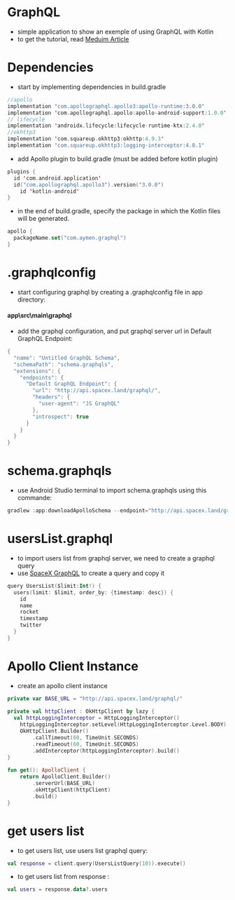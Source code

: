 # GraphQL
- simple application to show an exemple of using GraphQL with Kotlin
- to get the tutorial, read <a href="https://aymenmsd.medium.com/android-kotlin-graphql-tutorial-eb0d85047ef9" target="_blank">Meduim Article</a>
# Dependencies
- start by implementing dependencies in build.gradle
```kotlin
//apollo  
implementation "com.apollographql.apollo3:apollo-runtime:3.0.0"  
implementation 'com.apollographql.apollo:apollo-android-support:1.0.0'  
// lifecycle  
implementation 'androidx.lifecycle:lifecycle-runtime-ktx:2.4.0'  
//okhttp3  
implementation 'com.squareup.okhttp3:okhttp:4.9.3'  
implementation "com.squareup.okhttp3:logging-interceptor:4.8.1"
```
- add Apollo plugin to build.gradle (must be added before kotlin plugin)
```kotlin
plugins {  
  id 'com.android.application'  
  id("com.apollographql.apollo3").version("3.0.0")  
    id 'kotlin-android'  
}
```
- in the end of build.gradle, specify the package in which the Kotlin files will be generated.
```kotlin
apollo {  
  packageName.set("com.aymen.graphql")  
}
```
# .graphqlconfig
- start configuring graphql by creating a .graphqlconfig file in app directory: 
#### app\src\main\graphql
- add the graphql configuration, and put graphql server url in Default GraphQL Endpoint:
```kotlin
{
  "name": "Untitled GraphQL Schema",
  "schemaPath": "schema.graphqls",
  "extensions": {
    "endpoints": {
      "Default GraphQL Endpoint": {
        "url": "http://api.spacex.land/graphql/",
        "headers": {
          "user-agent": "JS GraphQL"
        },
        "introspect": true
      }
    }
  }
}
```
# schema.graphqls
- use Android Studio terminal to import schema.graphqls using this commande:
```kotlin
gradlew :app:downloadApolloSchema --endpoint="http://api.spacex.land/graphql/" --schema=D:\KotlinStudioProjects\GraphQL\app\src\main\graphql\schema.graphqls
```
# usersList.graphql
- to import users list from graphql server, we need to create a graphql query
- use <a href="http://api.spacex.land/graphql/" target="_blank">SpaceX GraphQL</a> to create a query and copy it
```kotlin
query UsersList($limit:Int!) {
  users(limit: $limit, order_by: {timestamp: desc}) {
    id
    name
    rocket
    timestamp
    twitter
  }
}
```
# Apollo Client Instance
- create an apollo client instance 
```kotlin
private var BASE_URL = "http://api.spacex.land/graphql/"  
  
private val httpClient : OkHttpClient by lazy {  
  val httpLoggingInterceptor = HttpLoggingInterceptor()  
    httpLoggingInterceptor.setLevel(HttpLoggingInterceptor.Level.BODY)  
    OkHttpClient.Builder()  
        .callTimeout(60, TimeUnit.SECONDS)  
        .readTimeout(60, TimeUnit.SECONDS)  
        .addInterceptor(httpLoggingInterceptor).build()  
}  
  
fun get(): ApolloClient {  
    return ApolloClient.Builder()  
        .serverUrl(BASE_URL)  
        .okHttpClient(httpClient)  
        .build()  
}
```
# get users list
- to get users list, use users list graphql query:
```kotlin
val response = client.query(UsersListQuery(10)).execute()
```
- to get users list from response :
```kotlin
val users = response.data?.users
```